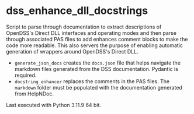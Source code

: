 # dss_enhance_dll_docstrings
Script to parse through documentation to extract descriptions of OpenDSS's Direct DLL interfaces and operating modes and then parse through associated PAS files to add enhances comment blocks to make the code more readable. This also servers the purpose of enabling automatic generation of wrappers around OpenDSS's Direct DLL.

* `generate_json_docs` creates the `docs.json` file that helps navigate the markdown files generated from the DSS documentation. Pydantic is required.
* `docstring_enhancer` replaces the comments in the PAS files. The `markdown` folder must be populated with the documentation generated from HelpNDoc.

Last executed with Python 3.11.9 64 bit.